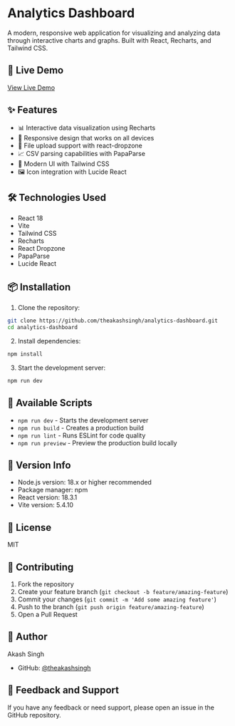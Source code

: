 
# Analytics Dashboard

A modern, responsive web application for visualizing and analyzing data through interactive charts and graphs. Built with React, Recharts, and Tailwind CSS.

## 🚀 Live Demo

[View Live Demo](https://dashboard-ev-analytics.netlify.app/)

## ✨ Features

- 📊 Interactive data visualization using Recharts
- 📱 Responsive design that works on all devices
- 📁 File upload support with react-dropzone
- 📈 CSV parsing capabilities with PapaParse
- 🎨 Modern UI with Tailwind CSS
- 🖼️ Icon integration with Lucide React

## 🛠️ Technologies Used

- React 18
- Vite
- Tailwind CSS
- Recharts
- React Dropzone
- PapaParse
- Lucide React

## 📦 Installation

1. Clone the repository:
```bash
git clone https://github.com/theakashsingh/analytics-dashboard.git
cd analytics-dashboard
```

2. Install dependencies:
```bash
npm install
```

3. Start the development server:
```bash
npm run dev
```

## 🔧 Available Scripts

- `npm run dev` - Starts the development server
- `npm run build` - Creates a production build
- `npm run lint` - Runs ESLint for code quality
- `npm run preview` - Preview the production build locally

## 🔄 Version Info

- Node.js version: 18.x or higher recommended
- Package manager: npm
- React version: 18.3.1
- Vite version: 5.4.10

## 📝 License

MIT

## 🤝 Contributing

1. Fork the repository
2. Create your feature branch (`git checkout -b feature/amazing-feature`)
3. Commit your changes (`git commit -m 'Add some amazing feature'`)
4. Push to the branch (`git push origin feature/amazing-feature`)
5. Open a Pull Request

## 👤 Author

Akash Singh
- GitHub: [@theakashsingh](https://github.com/theakashsingh)

## 💬 Feedback and Support

If you have any feedback or need support, please open an issue in the GitHub repository.
